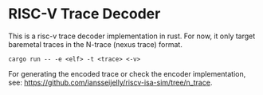 # RISC-V Trace Decoder

This is a risc-v trace decoder implementation in rust. 
For now, it only target baremetal traces in the N-trace (nexus trace) format. 

```
cargo run -- -e <elf> -t <trace> <-v>
```

For generating the encoded trace or check the encoder implementation, see:
https://github.com/iansseijelly/riscv-isa-sim/tree/n_trace. 